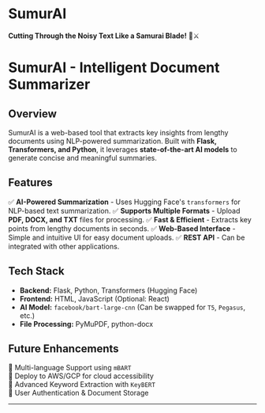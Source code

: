 # SumurAI
**Cutting Through the Noisy Text Like a Samurai Blade!** 🏯⚔️

# SumurAI - Intelligent Document Summarizer

## Overview
SumurAI is a web-based tool that extracts key insights from lengthy documents using NLP-powered summarization. Built with **Flask, Transformers, and Python**, it leverages **state-of-the-art AI models** to generate concise and meaningful summaries.

## Features
✅ **AI-Powered Summarization** - Uses Hugging Face's `transformers` for NLP-based text summarization.
✅ **Supports Multiple Formats** - Upload **PDF, DOCX, and TXT** files for processing.
✅ **Fast & Efficient** - Extracts key points from lengthy documents in seconds.
✅ **Web-Based Interface** - Simple and intuitive UI for easy document uploads.
✅ **REST API** - Can be integrated with other applications.

## Tech Stack
- **Backend:** Flask, Python, Transformers (Hugging Face)
- **Frontend:** HTML, JavaScript (Optional: React)
- **AI Model:** `facebook/bart-large-cnn` (Can be swapped for `T5`, `Pegasus`, etc.)
- **File Processing:** PyMuPDF, python-docx

## Future Enhancements
🚀 Multi-language Support using `mBART`  
🚀 Deploy to AWS/GCP for cloud accessibility  
🚀 Advanced Keyword Extraction with `KeyBERT`  
🚀 User Authentication & Document Storage  

---



